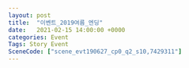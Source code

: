 ```yaml
---
layout: post
title:  "이벤트_2019여름_엔딩"
date:   2021-02-15 14:00:00 +0000
categories: Event
Tags: Story Event
SceneCode: ["scene_evt190627_cp0_q2_s10,7429311"]
---
```

